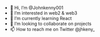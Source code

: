 - 👋 Hi, I’m @Johnkenny001
- 👀 I’m interested in web2 & web3
- 🌱 I’m currently learning React
- 💞️ I’m looking to collaborate on projects 
- 📫 How to reach me on Twitter @jhkeny_

<!---
Johnkenny001/Johnkenny001 is a ✨ special ✨ repository because its `README.md` (this file) appears on your GitHub profile.
You can click the Preview link to take a look at your changes.
--->
